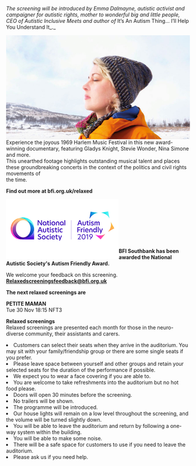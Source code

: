 

_The screening will be introduced by Emma Dalmayne, autistic activist and campaigner for autistic rights, mother to wonderful big and little people, CEO of Autistic Inclusive Meets and author of_ It’s An Autism Thing... I’ll Help You Understand It_._

<img style="float: left;" src="/img/seeing-the-unseen-01.jpg"><br><br><br><br><br><br><br><br><br><br><br><br><br><br>

Experience the joyous 1969 Harlem Music Festival in this new award-winning documentary, featuring Gladys Knight, Stevie Wonder, Nina Simone and more.  
This unearthed footage highlights outstanding musical talent and places these groundbreaking concerts in the context of the politics and civil rights movements of  
the time.




**Find out more at  bfi.org.uk/relaxed**<br>

<img style="float: left;" src="/img/autistic_society.png"><br><br><br><br><br><br><br>

**BFI Southbank has been awarded the National Autistic Society's Autism Friendly Award.**<br>

We welcome your feedback on this screening. **Relaxedscreeningsfeedback@bfi.org.uk**



**The next relaxed screenings are** <br>

**PETITE MAMAN**<br>
Tue 30 Nov 18:15 NFT3


**Relaxed screenings**<br>
Relaxed screenings are presented each month for those in the neuro-diverse community, their assistants and carers.

<li>Customers can select their seats when they arrive in the auditorium. You may sit with your family/friendship group or there are some single seats if you prefer.

<li>Please leave space between yourself and other groups and retain your selected seats for the duration of the performance if possible.

<li>We expect you to wear a face covering if you are able to.

<li>You are welcome to take refreshments into the auditorium but no hot food please.

<li>Doors will open 30 minutes before the screening.

<li>No trailers will be shown.

<li>The programme will be introduced.

<li>Our house lights will remain on a low level throughout the screening, and the volume will be turned slightly down.

<li>You will be able to leave the auditorium and return by following a one-way system within the building.

<li>You will be able to make some noise.

<li>There will be a safe space for customers to use if you need to leave the auditorium.

<li>Please ask us if you need help.


<!--stackedit_data:
eyJoaXN0b3J5IjpbMTc5OTAyMTk1MF19
-->